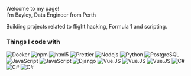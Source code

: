 <p>Welcome to my page! </br> I'm Bayley, Data Engineer from Perth </p>
<p>Building projects related to flight hacking, Formula 1 and scripting.</p>
<h3>Things I code with</h3>
<p>
  <img alt="Docker" src="https://img.shields.io/badge/-Docker-46a2f1?style=flat-square&logo=docker&logoColor=white" />
  <img alt="npm" src="https://img.shields.io/badge/-NPM-CB3837?style=flat-square&logo=npm&logoColor=white" />
  <img alt="html5" src="https://img.shields.io/badge/-HTML5-E34F26?style=flat-square&logo=html5&logoColor=white" />
  <img alt="Prettier" src="https://img.shields.io/badge/-Prettier-F7B93E?style=flat-square&logo=prettier&logoColor=white" />
  <img alt="Nodejs" src="https://img.shields.io/badge/-Nodejs-43853d?style=flat-square&logo=Node.js&logoColor=white" />
  <img alt="Python" src="https://img.shields.io/badge/Python-3776AB?style=flat-square&logo=python&logoColor=white" />
  <img alt="PostgreSQL" src="https://img.shields.io/badge/PostgreSQL-4169E1?style=flat-square&logo=postgresql&logoColor=white" />
  <img alt="JavaScript" src="https://img.shields.io/badge/Javascript-F7DF1E?style=flat-square&logo=javascript&logoColor=black" />
  <img alt="JavaScript" src="https://img.shields.io/badge/VSCode-007ACC?style=flat-square&logo=visualstudiocode&logoColor=white" />
  <img alt="Django" src="https://img.shields.io/badge/django-%23092E20.svg?style=flat-square&logo=django&logoColor=white" />
  <img alt="Vue.JS" src="https://img.shields.io/badge/vuejs-%2335495e.svg?style=flat-square&logo=vuedotjs&logoColor=%234FC08D" />
  <img alt="Vue.JS" src="https://img.shields.io/badge/vite-%23646CFF.svg?style=flat-square&logo=vite&logoColor=white" />
  <img alt="Vue.JS" src="https://img.shields.io/badge/DigitalOcean-%230167ff.svg?style=flat-square&logo=digitalOcean&logoColor=white" />
  <img alt="C#" src="https://img.shields.io/badge/C%23-%23239120.svg?style=flat-square&logo=csharp&logoColor=white" />
  <img alt="C#" src="https://img.shields.io/badge/pandas-%23150458.svg?style=flat-squar&logo=pandas&logoColor=white" />
  <img alt="C#" src="https://img.shields.io/badge/PowerBI-F2C811?style=flat-square&logo=powerbi&logoColor=black" />
</p>
